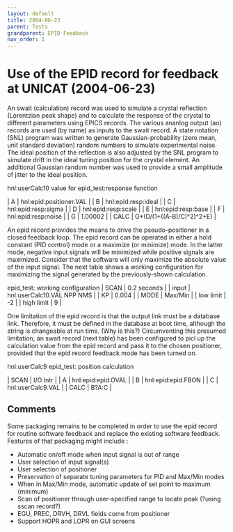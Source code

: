 ```yaml
---
layout: default
title: 2004-06-23
parent: Tests
grandparent: EPID Feedback
nav_order: 1
---
```


Use of the EPID record for feedback at UNICAT (2004-06-23)
==========================================================  
An swait (calculation) record was used to simulate a crystal reflection (Lorentzian peak shape) and to calculate the response of the crystal to different parameters using EPICS records. The various ananlog output (ao) records are used (by name) as inputs to the swait record. A state notation (SNL) program was written to generate Gaussian-probability (zero mean, unit standard deviation) random numbers to simulate experimental noise. The ideal position of the reflection is also adjusted by the SNL program to simulate drift in the ideal tuning position for the crystal element. An additional Gaussian random number was used to provide a small amplitude of jitter to the ideal position.   

hnl:userCalc10 value for epid\_test:response function 

| A | hnl:epid:positioner.VAL | 
| B | hnl:epid:resp:ideal | 
| C | hnl:epid:resp:sigma | 
| D | hnl:epid:resp:scale | 
| E | hnl:epid:resp:base | 
| F | hnl:epid:resp:noise |
| G | 1.00002 |
| CALC | G\*(D/(1+((A-B)/C)^2)^2+E) |  

An epid record provides the means to drive the pseudo-positioner in a closed feedback loop. The epid record can be operated in either a hold constant (PID control) mode or a maximize (or minimize) mode. In the latter mode, negative input signals will be minimized while positive signals are maximized. Consider that the software will only maximize the absolute value of the input signal. The next table shows a working configuration for maximizing the signal generated by the previously-shown calculation.   

epid\_test: working configuration 
| SCAN | 0.2 seconds | 
| input | hnl:userCalc10.VAL NPP NMS | 
| KP | 0.004 | 
| MODE | Max/Min |
| low limit | -2 |
| high limit | 9 |

One limitation of the epid record is that the output link must be a database link. Therefore, it must be defined in the database at boot time, although the string is changeable at run time. (Why is this?) Circumventing this presumed limitation, an swait record (next table) has been configured to picl up the calculation value from the epid record and pass it to the chosen positioner, provided that the epid record feedback mode has been turned on.   

hnl:userCalc9    epid\_test: position calculation 

| SCAN | I/O Intr |
| A | hnl:epid:epid.OVAL |
| B | hnl:epid:epid.FBON |
| C | hnl:userCalc9.VAL |
| CALC | B?A:C |  

Comments 
--------  

Some packaging remains to be completed in order to use the epid record for routine software feedback and replace the existing software feedback. Features of that packaging might include :  
- Automatic on/off mode when input signal is out of range 
- User selection of input signal(s) 
- User selection of positioner 
- Preservation of separate tuning parameters for PID and Max/Min modes 
- When in Max/Min mode, automatic update of set point to maximum (minimum) 
- Scan of positioner through user-specified range to locate peak (?using sscan record?) 
- EGU, PREC, DRVH, DRVL fields come from positioner 
- Support HOPR and LOPR on GUI screens    


